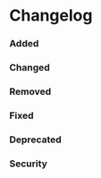 # Changelog
<!-- Add some general info here or the motivation for this PR -->

### Added

### Changed

### Removed

### Fixed

### Deprecated

### Security
